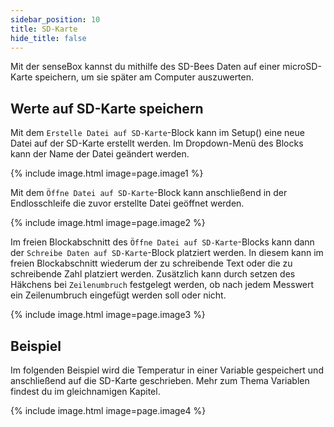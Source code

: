```yaml
---
sidebar_position: 10
title: SD-Karte
hide_title: false
---
```


Mit der senseBox kannst du mithilfe des SD-Bees Daten auf einer microSD-Karte speichern, um sie später am Computer auszuwerten.

## Werte auf SD-Karte speichern
Mit dem `Erstelle Datei auf SD-Karte`-Block kann im Setup() eine neue Datei auf der SD-Karte erstellt werden. Im Dropdown-Menü des Blocks kann der Name der Datei geändert werden.

{% include image.html image=page.image1 %}

Mit dem `Öffne Datei auf SD-Karte`-Block kann anschließend in der Endlosschleife die zuvor erstellte Datei geöffnet werden.

{% include image.html image=page.image2 %}

Im freien Blockabschnitt des `Öffne Datei auf SD-Karte`-Blocks kann dann der `Schreibe Daten auf SD-Karte`-Block platziert werden. In diesem kann im freien Blockabschnitt wiederum der zu schreibende Text oder die zu schreibende Zahl platziert werden. Zusätzlich kann durch setzen des Häkchens bei `Zeilenumbruch` festgelegt werden, ob nach jedem Messwert ein Zeilenumbruch eingefügt werden soll oder nicht.

{% include image.html image=page.image3 %}

## Beispiel
Im folgenden Beispiel wird die Temperatur in einer Variable gespeichert und anschließend auf die SD-Karte geschrieben. Mehr zum Thema Variablen findest du im gleichnamigen Kapitel.

{% include image.html image=page.image4 %}

